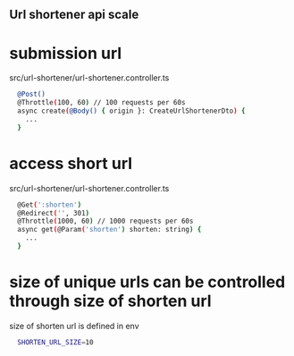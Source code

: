 ## Url shortener api scale 

# submission url

src/url-shortener/url-shortener.controller.ts

```bash
  @Post()
  @Throttle(100, 60) // 100 requests per 60s
  async create(@Body() { origin }: CreateUrlShortenerDto) {
    ...
  }
```

# access short url

src/url-shortener/url-shortener.controller.ts

```bash
  @Get(':shorten')
  @Redirect('', 301)
  @Throttle(1000, 60) // 1000 requests per 60s
  async get(@Param('shorten') shorten: string) {
    ...
  }
```

# size of unique urls can be controlled through size of shorten url

size of shorten url is defined in env

```bash
  SHORTEN_URL_SIZE=10
```

